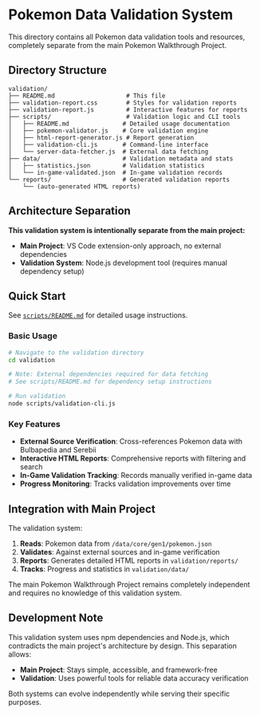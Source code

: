# Pokemon Data Validation System

This directory contains all Pokemon data validation tools and resources, completely separate from the main Pokemon Walkthrough Project.

## Directory Structure

```text
validation/
├── README.md                    # This file
├── validation-report.css        # Styles for validation reports
├── validation-report.js         # Interactive features for reports
├── scripts/                     # Validation logic and CLI tools
│   ├── README.md               # Detailed usage documentation
│   ├── pokemon-validator.js    # Core validation engine
│   ├── html-report-generator.js # Report generation
│   ├── validation-cli.js       # Command-line interface
│   └── server-data-fetcher.js  # External data fetching
├── data/                       # Validation metadata and stats
│   ├── statistics.json         # Validation statistics
│   └── in-game-validated.json  # In-game validation records
└── reports/                    # Generated validation reports
    └── (auto-generated HTML reports)
```

## Architecture Separation

**This validation system is intentionally separate from the main project:**

- **Main Project**: VS Code extension-only approach, no external dependencies
- **Validation System**: Node.js development tool (requires manual dependency setup)

## Quick Start

See [`scripts/README.md`](scripts/README.md) for detailed usage instructions.

### Basic Usage

```bash
# Navigate to the validation directory
cd validation

# Note: External dependencies required for data fetching
# See scripts/README.md for dependency setup instructions

# Run validation
node scripts/validation-cli.js
```

### Key Features

- **External Source Verification**: Cross-references Pokemon data with Bulbapedia and Serebii
- **Interactive HTML Reports**: Comprehensive reports with filtering and search
- **In-Game Validation Tracking**: Records manually verified in-game data
- **Progress Monitoring**: Tracks validation improvements over time

## Integration with Main Project

The validation system:

1. **Reads**: Pokemon data from `/data/core/gen1/pokemon.json`
2. **Validates**: Against external sources and in-game verification
3. **Reports**: Generates detailed HTML reports in `validation/reports/`
4. **Tracks**: Progress and statistics in `validation/data/`

The main Pokemon Walkthrough Project remains completely independent and requires no knowledge of this validation system.

## Development Note

This validation system uses npm dependencies and Node.js, which contradicts the main project's architecture by design. This separation allows:

- **Main Project**: Stays simple, accessible, and framework-free
- **Validation**: Uses powerful tools for reliable data accuracy verification

Both systems can evolve independently while serving their specific purposes.
